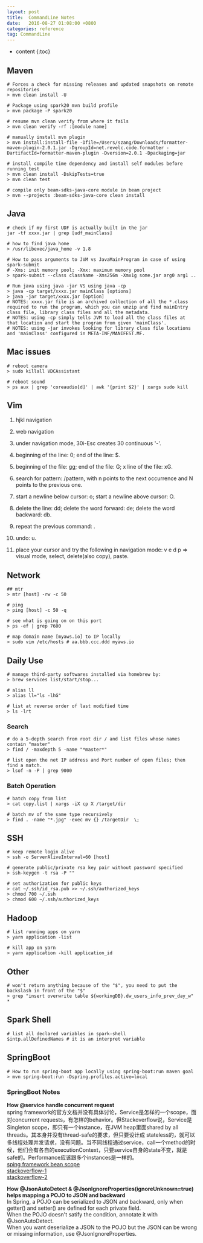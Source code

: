 ```yaml
---
layout: post
title:  CommandLine Notes
date:   2016-08-27 01:08:00 +0800
categories: reference
tag: CommandLine
---
```


* content
{:toc}



## Maven
```shell
# Forces a check for missing releases and updated snapshots on remote repositories
> mvn clean install -U 

# Package using spark20 mvn build profile
> mvn package -P spark20

# resume mvn clean verify from where it fails
> mvn clean verify -rf :[module name]

# manually install mvn plugin
> mvn install:install-file -Dfile=/Users/szang/Downloads/formatter-maven-plugin-2.0.1.jar -DgroupId=net.revelc.code.formatter -DartifactId=formatter-maven-plugin -Dversion=2.0.1 -Dpackaging=jar

# install compile time dependency and install self modules before running test
> mvn clean install -DskipTests=true
> mvn clean test

# compile only beam-sdks-java-core module in beam project
> mvn --projects :beam-sdks-java-core clean install
```

## Java
```shell
# check if my first UDF is actually built in the jar
jar -tf xxxx.jar | grep [udf_mainClass]

# how to find java home
> /usr/libexec/java_home -v 1.8

# How to pass arguments to JVM vs JavaMainProgram in case of using spark-submit
# -Xms: init memory pool; -Xmx: maximum memory pool
> spark-submit --class className -Xms256m -Xmx1g some.jar arg0 arg1 ..

# Run java using java -jar VS using java -cp
> java -cp target/xxxx.jar mainClass [options] 
> java -jar target/xxxx.jar [option]
# NOTES: xxxx.jar file is an archived collection of all the *.class required to run the program, which you can unzip and find mainEntry class file, library class files and all the metadata.
# NOTES: using -cp simply tells JVM to load all the class files at that location and start the program from given 'mainClass'.
# NOTES: using -jar invokes looking for library class file locations and 'mainClass' configured in META-INF/MANIFEST.MF. 

```


## Mac issues
```shell
# reboot camera
> sudo killall VDCAssistant

# reboot sound
> ps aux | grep 'coreaudio[d]' | awk '{print $2}' | xargs sudo kill
```


## Vim 
1. hjkl navigation  
  
2. web navigation  
  
3. under navigation mode, 30i-Esc creates 30 continuous '-'.  
  
4. beginning of the line: 0; end of the line: $.  
  
5. beginning of the file: gg; end of the file: G; x line of the file: xG.  
  
6. search for pattern: /pattern, with n points to the next  occurrence and N points to the previous one.  
  
7. start a newline below cursor: o; start a newline above cursor: O.  
  
8. delete the line: dd; delete the word forward: de; delete the word backward: db.  
  
9. repeat the previous command: .  
  
10. undo: u.  
  
11. place your cursor and try the following in navigation mode: v e d p => visual mode, select, delete(also copy), paste.  


## Network
```shell
## mtr
> mtr [host] -rw -c 50

# ping
> ping [host] -c 50 -q

# see what is going on on this port
> ps -ef | grep 7600

# map domain name [myaws.io] to IP locally 
> sudo vim /etc/hosts # aa.bbb.ccc.ddd myaws.io
```


## Daily Use
```shell
# manage third-party softwares installed via homebrew by:
> brew services list/start/stop...

# alias ll 
> alias ll="ls -lhG"

# list at reverse order of last modified time
> ls -lrt
```


### Search 
```shell
# do a 5-depth search from root dir / and list files whose names contain "master"
> find / -maxdepth 5 -name "*master*"

# list open the net IP address and Port number of open files; then find a match.
> lsof -n -P | grep 9000
```


### Batch Operation
```shell
# batch copy from list
> cat copy.list | xargs -iX cp X /target/dir

# batch mv of the same type recursively
> find . -name "*.jpg" -exec mv {} /targetDir  \;
```


## SSH 
```shell
# keep remote login alive
> ssh -o ServerAliveInterval=60 [host]

# generate public/private rsa key pair without password specified
> ssh-keygen -t rsa -P ""

# set authorization for public keys
> cat ~/.ssh/id_rsa.pub >> ~/.ssh/authorized_keys
> chmod 700 ~/.ssh
> chmod 600 ~/.ssh/authorized_keys
```


## Hadoop
```shell
# list running apps on yarn
> yarn application -list

# kill app on yarn
> yarn application -kill application_id
```


## Other
```shell
# won't return anything because of the "$", you need to put the backslash in front of the "$"
> grep "insert overwrite table ${workingDB}.dw_users_info_prev_day_w" *

```


## Spark Shell
```shell
# list all declared variables in spark-shell
$intp.allDefinedNames # it is an interpret variable
```


## SpringBoot
```shell
# How to run spring-boot app locally using spring-boot:run maven goal
> mvn spring-boot:run -Dspring.profiles.active=local
```

### SpringBoot Notes
__How @service handle concurrent request__  
spring framework的官方文档并没有具体讨论，Service是怎样的一个scope，面对concurrent requests，有怎样的behavior。但Stackoverflow说，Service是Singleton scope，即只有一个instance，在JVM heap里面shared by all threads。其本身并没有thread-safe的要求，但只要设计成 stateless的，就可以多线程处理并发请求，没有问题。当不同线程通过service，call一个method的时候，他们会有各自的executionContext，只要service自身的state不变，就是safe的。Performance应该跟多个instances是一样的。  
[sping framework bean scope](https://docs.spring.io/spring/docs/current/spring-framework-reference/core.html#beans-factory-scopes-singleton)  
[stackoverflow-1](https://stackoverflow.com/questions/25617962/how-does-the-singleton-bean-serve-the-concurrent-request)  
[stackoverflow-2](https://stackoverflow.com/questions/15745140/are-spring-objects-thread-safe)  


__How @JsonAutoDetect & @JsonIgnoreProperties(ignoreUnknown=true) helps mapping a POJO to JSON and backward__  
In Spring, a POJO can be serialized to JSON and backward, only when getter() and setter() are defined for each private field.  
When the POJO doesn't satify the condition, annotate it with @JsonAutoDetect.   
When you want deserialize a JSON to the POJO but the JSON can be wrong or missing information, use @JsonIgnoreProperties.   